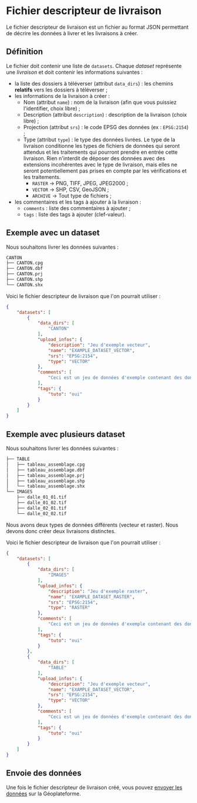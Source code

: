 # Fichier descripteur de livraison

Le fichier descripteur de livraison est un fichier au format JSON permettant de décrire les données à livrer et les livraisons à créer.

## Définition

Le fichier doit contenir une liste de `datasets`. Chaque *dataset* représente une *livraison* et doit contenir les informations suivantes :

* la liste des dossiers à téléverser (attribut `data_dirs`) : les chemins **relatifs** vers les dossiers à téléverser ;
* les informations de la livraison à créer :
  * Nom (attribut `name`) : nom de la livraison (afin que vous puissiez l'identifier, choix libre) ;
  * Description (attribut `description`) : description de la livraison (choix libre) ;
  * Projection (attribut `srs`) : le code EPSG des données (ex : `EPSG:2154`) ;
  * Type (attribut `type`) : le type des données livrées. Le type de la livraison conditionne les types de fichiers de données qui seront attendus et les traitements qui pourront prendre en entrée cette livraison. Rien n'interdit de déposer des données avec des extensions incohérentes avec le type de livraison, mais elles ne seront potentiellement pas prises en compte par les vérifications et les traitements.
    * `RASTER` -> PNG, TIFF, JPEG, JPEG2000 ;
    * `VECTOR` -> SHP, CSV, GeoJSON ;
    * `ARCHIVE` -> Tout type de fichiers ;
* les commentaires et les tags à ajouter à la livraison :
  * `comments` : liste des commentaires à ajouter ;
  * `tags` : liste des tags à ajouter (clef-valeur).

## Exemple avec un dataset

Nous souhaitons livrer les données suivantes :

```txt
CANTON
├── CANTON.cpg
├── CANTON.dbf
├── CANTON.prj
├── CANTON.shp
└── CANTON.shx
```

Voici le fichier descripteur de livraison que l'on pourrait utiliser :

```json
{
    "datasets": [
        {
            "data_dirs": [
                "CANTON"
            ],
            "upload_infos": {
                "description": "Jeu d'exemple vecteur",
                "name": "EXAMPLE_DATASET_VECTOR",
                "srs": "EPSG:2154",
                "type": "VECTOR"
            },
            "comments": [
                "Ceci est un jeu de données d'exemple contenant des données vecteur"
            ],
            "tags": {
                "tuto": "oui"
            }
        }
    ]
}
```

## Exemple avec plusieurs dataset

Nous souhaitons livrer les données suivantes :

```txt
├── TABLE
│   ├── tableau_assemblage.cpg
│   ├── tableau_assemblage.dbf
│   ├── tableau_assemblage.prj
│   ├── tableau_assemblage.shp
│   └── tableau_assemblage.shx
└── IMAGES
    ├── dalle_01_01.tif
    ├── dalle_01_02.tif
    ├── dalle_02_01.tif
    └── dalle_02_02.tif
```

Nous avons deux types de données différents (vecteur et raster). Nous devons donc créer deux livraisons distinctes.

Voici le fichier descripteur de livraison que l'on pourrait utiliser :

```json
{
    "datasets": [
        {
            "data_dirs": [
                "IMAGES"
            ],
            "upload_infos": {
                "description": "Jeu d'exemple raster",
                "name": "EXAMPLE_DATASET_RASTER",
                "srs": "EPSG:2154",
                "type": "RASTER"
            },
            "comments": [
                "Ceci est un jeu de données d'exemple contenant des données raster"
            ],
            "tags": {
                "tuto": "oui"
            }
        },
        {
            "data_dirs": [
                "TABLE"
            ],
            "upload_infos": {
                "description": "Jeu d'exemple vecteur",
                "name": "EXAMPLE_DATASET_VECTOR",
                "srs": "EPSG:2154",
                "type": "VECTOR"
            },
            "comments": [
                "Ceci est un jeu de données d'exemple contenant des données vector"
            ],
            "tags": {
                "tuto": "oui"
            }
        }
    ]
}
```

## Envoie des données

Une fois le fichier descripteur de livraison créé, vous pouvez [envoyer les données](comme-executable.md#envoyer-des-donnees) sur la Géoplateforme.
